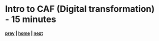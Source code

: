 # Intro to CAF (Digital transformation) - 15 minutes

#### [prev](./introfta.md) | [home](./welcome.md)  | [next](./introwaf.md)